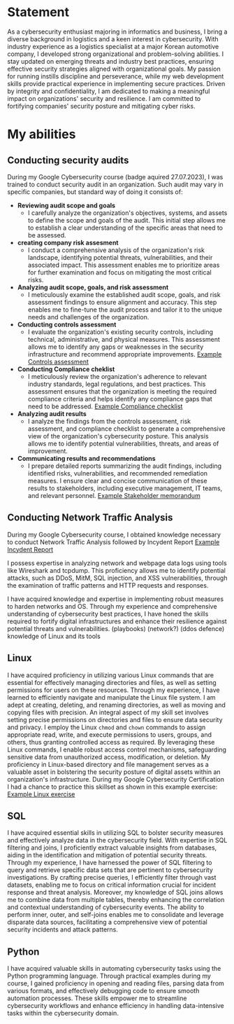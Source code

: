 # Statement
As a cybersecurity enthusiast majoring in informatics and business, I bring a diverse background in logistics and a keen interest in cybersecurity. With industry experience as a logistics specialist at a major Korean automotive company, I developed strong organizational and problem-solving abilities. I stay updated on emerging threats and industry best practices, ensuring effective security strategies aligned with organizational goals. My passion for running instills discipline and perseverance, while my web development skills provide practical experience in implementing secure practices. Driven by integrity and confidentiality, I am dedicated to making a meaningful impact on organizations' security and resilience. I am committed to fortifying companies' security posture and mitigating cyber risks.
# My abilities
## Conducting security audits
During my Google Cybersecurity course (badge aquired 27.07.2023), I was trained to conduct security audit in an organization. Such audit may vary in specific companies, but standard way of doing it consists of:
- **Reviewing audit scope and goals**
  - I carefully analyze the organization's objectives, systems, and assets to define the scope and goals of the audit. This initial step allows me to establish a clear understanding of the specific areas that need to be assessed. 
- **creating company risk assesment**
  - I conduct a comprehensive analysis of the organization's risk landscape, identifying potential threats, vulnerabilities, and their associated impact. This assessment enables me to prioritize areas for further examination and focus on mitigating the most critical risks.  
- **Analyzing audit scope, goals, and risk assessment**
  - I meticulously examine the established audit scope, goals, and risk assessment findings to ensure alignment and accuracy. This step enables me to fine-tune the audit process and tailor it to the unique needs and challenges of the organization.
- **Conducting controls assessment**
  - I evaluate the organization's existing security controls, including technical, administrative, and physical measures. This assessment allows me to identify any gaps or weaknesses in the security infrastructure and recommend appropriate improvements. [Example Controls assessment](assets/Controls-assessment.pdf)
- **Conducting Compliance cheklist**
  - I meticulously review the organization's adherence to relevant industry standards, legal regulations, and best practices. This assessment ensures that the organization is meeting the required compliance criteria and helps identify any compliance gaps that need to be addressed. [Example Compliance checklist](assets/Compliance-checklist.pdf)
- **Analyzing audit results**
  - I analyze the findings from the controls assessment, risk assessment, and compliance checklist to generate a comprehensive view of the organization's cybersecurity posture. This analysis allows me to identify potential vulnerabilities, threats, and areas of improvement.
- **Communicating results and recommendations**
  - I prepare detailed reports summarizing the audit findings, including identified risks, vulnerabilities, and recommended remediation measures. I ensure clear and concise communication of these results to stakeholders, including executive management, IT teams, and relevant personnel. [Example Stakeholder memorandum](assets/Stakeholder-memorandum-exemplar.pdf)

## Conducting Network Traffic Analysis
During my Google Cybersecurity course, I obtained knowledge necessary to conduct Network Traffic Analysis followed by Incydent Report
[Example Incydent Report](assets/network-traffic-analysis.pdf)

I possess expertise in analyzing network and webpage data logs using tools like Wireshark and tcpdump. This proficiency allows me to identify potential attacks, such as DDoS, MitM, SQL injection, and XSS vulnerabilities, through the examination of traffic patterns and HTTP requests and responses.

I have acquired knowledge and expertise in implementing robust measures to harden networks and OS. Through my experience and comprehensive understanding of cybersecurity best practices, I have honed the skills required to fortify digital infrastructures and enhance their resilience against potential threats and vulnerabilities.
(playbooks)
(network?)
(ddos defence)
knowledge of Linux and its tools

## Linux
I have acquired proficiency in utilizing various Linux commands that are essential for effectively managing directories and files, as well as setting permissions for users on these resources. Through my experience, I have learned to efficiently navigate and manipulate the Linux file system. I am adept at creating, deleting, and renaming directories, as well as moving and copying files with precision.
An integral aspect of my skill set involves setting precise permissions on directories and files to ensure data security and privacy. I employ the Linux `chmod` and `chown` commands to assign appropriate read, write, and execute permissions to users, groups, and others, thus granting controlled access as required.
By leveraging these Linux commands, I enable robust access control mechanisms, safeguarding sensitive data from unauthorized access, modification, or deletion. My proficiency in Linux-based directory and file management serves as a valuable asset in bolstering the security posture of digital assets within an organization's infrastructure. During my Google Cybersecurity Certification I had a chance to practice this skillset as shown in this example exercise: [Example Linux exercise](assets/premissions_Linux.pdf)

## SQL
I have acquired essential skills in utilizing SQL to bolster security measures and effectively analyze data in the cybersecurity field. With expertise in SQL filtering and joins, I proficiently extract valuable insights from databases, aiding in the identification and mitigation of potential security threats.
Through my experience, I have harnessed the power of SQL filtering to query and retrieve specific data sets that are pertinent to cybersecurity investigations. By crafting precise queries, I efficiently filter through vast datasets, enabling me to focus on critical information crucial for incident response and threat analysis.
Moreover, my knowledge of SQL joins allows me to combine data from multiple tables, thereby enhancing the correlation and contextual understanding of cybersecurity events. The ability to perform inner, outer, and self-joins enables me to consolidate and leverage disparate data sources, facilitating a comprehensive view of potential security incidents and attack patterns.

## Python
I have acquired valuable skills in automating cybersecurity tasks using the Python programming language. Through practical examples during my course, I gained proficiency in opening and reading files, parsing data from various formats, and effectively debugging code to ensure smooth automation processes. These skills empower me to streamline cybersecurity workflows and enhance efficiency in handling data-intensive tasks within the cybersecurity domain.
